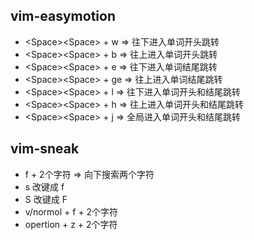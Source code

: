 ## vim-easymotion
- \<Space>\<Space> + w => 往下进入单词开头跳转
- \<Space>\<Space> + b => 往上进入单词开头跳转
- \<Space>\<Space> + e => 往下进入单词结尾跳转
- \<Space>\<Space> + ge => 往上进入单词结尾跳转
- \<Space>\<Space> + l => 往下进入单词开头和结尾跳转
- \<Space>\<Space> + h => 往上进入单词开头和结尾跳转
- \<Space>\<Space> + j => 全局进入单词开头和结尾跳转

## vim-sneak
- f + 2个字符 => 向下搜索两个字符
- s 改键成 f
- S 改键成 F
- v/normol + f + 2个字符
- opertion + z + 2个字符